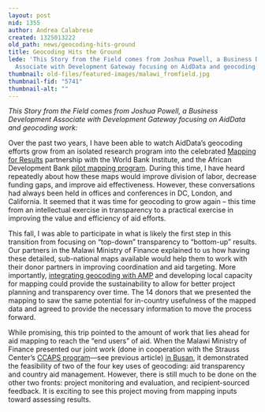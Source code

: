 ```yaml
---
layout: post
nid: 1355
author: Andrea Calabrese
created: 1325013222
old_path: news/geocoding-hits-ground
title: Geocoding Hits the Ground
lede: 'This Story from the Field comes from Joshua Powell, a Business Development
  Associate with Development Gateway focusing on AidData and geocoding work:'
thumbnail: old-files/featured-images/malawi_fromfield.jpg
thumbnail-fid: "5741"
thumbnail-alt: ""
---
```


*This Story from the Field comes from Joshua Powell, a Business Development Associate with Development Gateway focusing on AidData and geocoding work:*

Over the past two years, I have been able to watch AidData’s geocoding efforts grow from an isolated research program into the celebrated [Mapping for Results](http://maps.worldbank.org) partnership with the World Bank Institute, and the African Development Bank [pilot mapping program](http://aiddata.org/content/index/Maps/african-development-bank). During this time, I have heard repeatedly about how these maps would improve division of labor, decrease funding gaps, and improve aid effectiveness. However, these conversations had always been held in offices and conferences in DC, London, and California. It seemed that it was time for geocoding to grow again – this time from an intellectual exercise in transparency to a practical exercise in improving the value and efficiency of aid efforts.

This fall, I was able to participate in what is likely the first step in this transition from focusing on “top-down” transparency to “bottom-up” results. Our partners in the Malawi Ministry of Finance explained to us how having these detailed, sub-national maps available would help them to work with their donor partners in improving coordination and aid targeting. More importantly, [integrating geocoding with AMP](/about/Case-Studies/AMP-Malawi) and developing local capacity for mapping could provide the sustainability to allow for better project planning and transparency over time. The 14 donors that we presented the mapping to saw the same potential for in-country usefulness of the mapped data and agreed to provide the necessary information to move the process forward.

While promising, this trip pointed to the amount of work that lies ahead for aid mapping to reach the “end users” of aid. When the Malawi Ministry of Finance presented our joint work (done in cooperation with the Strauss Center’s [CCAPS program](http://ccaps.strausscenter.org)—see previous article) [in Busan](http://www.aideffectiveness.org/busanhlf4/), it demonstrated the feasibility of two of the four key uses of geocoding: aid transparency and country aid management. However, there is still much to be done on the other two fronts: project monitoring and evaluation, and recipient-sourced feedback. It is exciting to see this project moving from mapping inputs toward assessing results.
